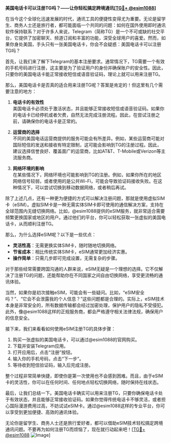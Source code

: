 **美国电话卡可以注册TG吗？——让你轻松搞定跨境通讯[[TG💪+ @esim1088](https://t.me/s/esim1088)]**

在当今这个全球化迅速发展的时代，通讯工具的便捷性变得尤为重要。无论是留学生、商务人士还是旅行者，都可能面临一个共同的问题：如何在国外使用即时通讯软件保持联系？对于许多人来说，Telegram（简称TG）是一个不可或缺的社交平台，它提供了加密聊天、频道订阅和丰富的功能，深受全球用户的喜爱。然而，如果你身处美国，手头只有一张美国电话卡，你会不会疑惑：美国电话卡可以注册TG吗？

首先，让我们来了解下Telegram的基本注册要求。通常情况下，TG需要一个有效的手机号码进行注册，这主要是为了验证用户的身份并确保账户的安全性。因此，只要你的美国电话卡能正常接收短信或语音验证码，理论上就可以用来注册TG。

那么，美国电话卡是否真的适合用来注册TG呢？答案是肯定的！但这里有几个需要注意的地方：

1. **电话卡的有效性**  
   美国电话卡必须处于激活状态，并且能够正常接收短信或语音验证码。如果你的电话卡已经停机或者欠费，自然无法完成注册流程。因此，在尝试注册之前，请确保你的电话卡是正常的。

2. **运营商的选择**  
   不同的美国电话运营商提供的服务可能会有所差异。例如，某些运营商可能对国际短信的发送和接收有特定限制，这可能会影响到TG的注册过程。因此，建议选择信誉良好、覆盖面广的运营商，比如AT&T、T-Mobile或Verizon等主流服务商。

3. **网络环境的影响**  
   在某些情况下，网络环境也可能影响到TG的注册。例如，如果你所在的地区网络信号较弱，或者使用的是公共Wi-Fi，可能会导致验证码接收失败。在这种情况下，可以尝试切换到移动数据网络，或者稍后再试。

除了上述几点，还有一种更为便捷的方式可以解决注册问题，那就是使用虚拟SIM卡（eSIM）。虚拟SIM卡是一种无需实体SIM卡即可使用的通信解决方案，支持在全球范围内无缝切换网络。比如，@esim1088提供的eSIM服务，就非常适合需要频繁更换国家或地区的用户。通过他们的平台，你可以轻松获取一张虚拟的美国电话卡，从而顺利注册TG。

那么，为什么选择eSIM呢？以下是一些优点：

- **灵活性高**：无需更换实体SIM卡，随时随地切换网络。
- **节省成本**：相比传统实体SIM卡，eSIM通常更加经济实惠。
- **操作简单**：只需几步即可完成设置，无需复杂的步骤。

对于那些经常需要跨国沟通的人群来说，eSIM无疑是一个理想的选择。它不仅解决了注册TG的问题，还能帮助你在不同国家之间自由切换网络，享受更流畅的通讯体验。

当然，如果你是初次接触eSIM，可能会有一些疑问。比如，“eSIM安全吗？”、“它会不会泄露我的个人信息？”这些问题都是合理的。实际上，eSIM技术本身是非常安全的，所有数据传输都会经过加密处理，保护用户的隐私不受侵犯。此外，像@esim1088这样的正规服务商，都会严格遵守相关法律法规，确保用户的信息安全。

接下来，我们来看看如何使用eSIM注册TG的具体步骤：

1. 购买一张虚拟的美国电话卡，可以通过@esim1088的官网购买。
2. 下载并安装Telegram应用。
3. 打开应用后，点击“注册”按钮。
4. 输入你的手机号码，点击“下一步”。
5. 等待收到短信验证码，输入后完成注册。

整个过程非常简单快捷，即使你是第一次使用也不会感到困难。而且，由于eSIM卡的灵活性，你可以在任何时间、任何地点轻松切换网络，随时保持在线状态。

最后，让我们总结一下。美国电话卡确实可以用来注册TG，只要你确保电话卡处于有效状态，并且能够正常接收验证码。如果你觉得传统电话卡不够灵活，或者担心国际漫游费用过高，不妨试试eSIM卡。通过@esim1088这样的专业平台，你可以享受到更加便捷、高效的通讯体验。

无论你是留学生、商务人士还是旅行爱好者，都可以借助eSIM技术轻松搞定跨境通讯问题。不要再为如何注册TG而烦恼了，现在就行动起来吧！[[TG💪+ @esim1088](https://t.me/s/esim1088) ![Image](https://i.postimg.cc/4NQfJmqS/Snipaste-2025-05-13-00-14-12.png)]